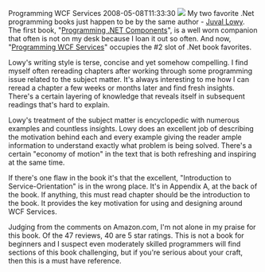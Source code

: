 Programming WCF Services
2008-05-08T11:33:30
![](http://ecx.images-amazon.com/images/I/518JrUtbBlL._SL500_AA240_.jpg) My two favorite .Net programming books just happen to be by the same author - [Juval Lowy](http://www.oreillynet.com/pub/au/741). The first book, "[Programming .NET Components](http://www.oreilly.com/catalog/9780596102074/)", is a well worn companion that often is not on my desk because I loan it out so often. And now, "[Programming WCF Services](http://www.oreilly.com/catalog/9780596526993/toc.html)" occupies the #2 slot of .Net book favorites.

Lowy's writing style is terse, concise and yet somehow compelling. I find myself often rereading chapters after working through some programming issue related to the subject matter. It's always interesting to me how I can reread a chapter a few weeks or months later and find fresh insights. There's a certain layering of knowledge that reveals itself in subsequent readings that's hard to explain.

Lowy's treatment of the subject matter is encyclopedic with numerous examples and countless insights. Lowy does an excellent job of describing the motivation behind each and every example giving the reader ample information to understand exactly what problem is being solved. There's a certain "economy of motion" in the text that is both refreshing and inspiring at the same time. 

If there's one flaw in the book it's that the excellent, "Introduction to Service-Orientation" is in the wrong place. It's in Appendix A, at the back of the book. If anything, this must read chapter should be the introduction to the book. It provides the key motivation for using and designing around WCF Services.

Judging from the comments on Amazon.com, I'm not alone in my praise for this book. Of the 47 reviews, 40 are 5 star ratings. This is not a book for beginners and I suspect even moderately skilled programmers will find sections of this book challenging, but if you're serious about your craft, then this is a must have reference.
